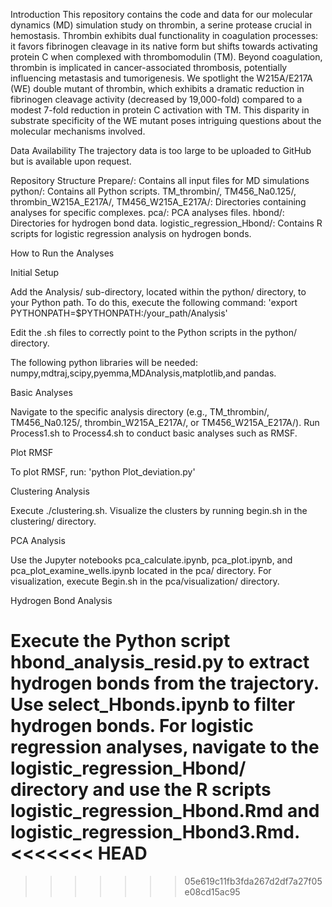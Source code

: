 Introduction
This repository contains the code and data for our molecular dynamics (MD) simulation study on thrombin, a serine protease crucial in hemostasis. Thrombin exhibits dual functionality in coagulation processes: it favors fibrinogen cleavage in its native form but shifts towards activating protein C when complexed with thrombomodulin (TM). Beyond coagulation, thrombin is implicated in cancer-associated thrombosis, potentially influencing metastasis and tumorigenesis. We spotlight the W215A/E217A (WE) double mutant of thrombin, which exhibits a dramatic reduction in fibrinogen cleavage activity (decreased by 19,000-fold) compared to a modest 7-fold reduction in protein C activation with TM. This disparity in substrate specificity of the WE mutant poses intriguing questions about the molecular mechanisms involved.


Data Availability
The trajectory data is too large to be uploaded to GitHub but is available upon request.

Repository Structure
Prepare/: Contains all input files for MD simulations
python/: Contains all Python scripts.
TM_thrombin/, TM456_Na0.125/, thrombin_W215A_E217A/, TM456_W215A_E217A/: Directories containing analyses for specific complexes.
pca/: PCA analyses files.
hbond/: Directories for hydrogen bond data.
logistic_regression_Hbond/: Contains R scripts for logistic regression analysis on hydrogen bonds.


How to Run the Analyses

Initial Setup

Add the Analysis/ sub-directory, located within the python/ directory, to your Python path. To do this, execute the following command: 'export PYTHONPATH=$PYTHONPATH:/your_path/Analysis'

Edit the .sh files to correctly point to the Python scripts in the python/ directory.

The following python libraries will be needed: numpy,mdtraj,scipy,pyemma,MDAnalysis,matplotlib,and pandas.

Basic Analyses

Navigate to the specific analysis directory (e.g., TM_thrombin/, TM456_Na0.125/, thrombin_W215A_E217A/, or TM456_W215A_E217A/). Run Process1.sh to Process4.sh to conduct basic analyses such as RMSF.


Plot RMSF

To plot RMSF, run: 'python Plot_deviation.py'


Clustering Analysis

Execute ./clustering.sh. Visualize the clusters by running begin.sh in the clustering/ directory.


PCA Analysis

Use the Jupyter notebooks pca_calculate.ipynb, pca_plot.ipynb, and pca_plot_examine_wells.ipynb located in the pca/ directory. For visualization, execute Begin.sh in the pca/visualization/ directory.


Hydrogen Bond Analysis

Execute the Python script hbond_analysis_resid.py to extract hydrogen bonds from the trajectory. Use select_Hbonds.ipynb to filter hydrogen bonds. For logistic regression analyses, navigate to the logistic_regression_Hbond/ directory and use the R scripts logistic_regression_Hbond.Rmd and logistic_regression_Hbond3.Rmd.
<<<<<<< HEAD
=======

>>>>>>> 05e619c11fb3fda267d2df7a27f05e08cd15ac95
